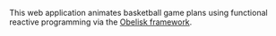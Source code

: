 This web application animates basketball game plans using functional reactive programming via the [Obelisk framework](https://reflex-frp.org/).
